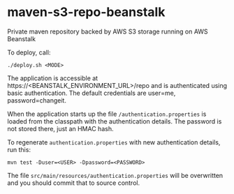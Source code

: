 # maven-s3-repo-beanstalk
Private maven repository backed by AWS S3 storage running on AWS Beanstalk

To deploy, call:

    ./deploy.sh <MODE> 
    
The application is accessible at https://<BEANSTALK_ENVIRONMENT_URL>/repo and is 
authenticated using basic authentication. The default credentials are user=me, password=changeit.

When the application starts up the file `/authentication.properties` is loaded from the classpath with the authentication details. The password is not stored there, just an HMAC hash. 

To regenerate `authentication.properties` with new authentication details, run this:

    mvn test -Duser=<USER> -Dpassword=<PASSWORD>

The file `src/main/resources/authentication.properties` will be overwritten and you should commit that to source control.

 
